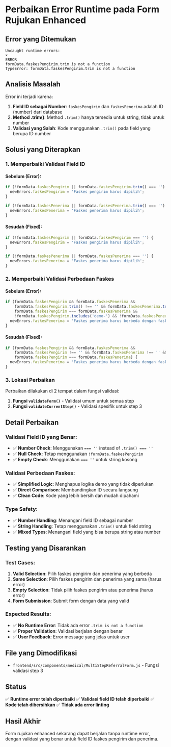 # Perbaikan Error Runtime pada Form Rujukan Enhanced

## Error yang Ditemukan
```
Uncaught runtime errors:
×
ERROR
formData.faskesPengirim.trim is not a function
TypeError: formData.faskesPengirim.trim is not a function
```

## Analisis Masalah
Error ini terjadi karena:
1. **Field ID sebagai Number**: `faskesPengirim` dan `faskesPenerima` adalah ID (number) dari database
2. **Method .trim()**: Method `.trim()` hanya tersedia untuk string, tidak untuk number
3. **Validasi yang Salah**: Kode menggunakan `.trim()` pada field yang berupa ID number

## Solusi yang Diterapkan

### 1. **Memperbaiki Validasi Field ID**

#### **Sebelum (Error):**
```javascript
if (!formData.faskesPengirim || formData.faskesPengirim.trim() === '') {
  newErrors.faskesPengirim = 'Faskes pengirim harus dipilih';
}

if (!formData.faskesPenerima || formData.faskesPenerima.trim() === '') {
  newErrors.faskesPenerima = 'Faskes penerima harus dipilih';
}
```

#### **Sesudah (Fixed):**
```javascript
if (!formData.faskesPengirim || formData.faskesPengirim === '') {
  newErrors.faskesPengirim = 'Faskes pengirim harus dipilih';
}

if (!formData.faskesPenerima || formData.faskesPenerima === '') {
  newErrors.faskesPenerima = 'Faskes penerima harus dipilih';
}
```

### 2. **Memperbaiki Validasi Perbedaan Faskes**

#### **Sebelum (Error):**
```javascript
if (formData.faskesPengirim && formData.faskesPenerima && 
    formData.faskesPengirim.trim() !== '' && formData.faskesPenerima.trim() !== '' &&
    formData.faskesPengirim === formData.faskesPenerima &&
    !formData.faskesPengirim.includes('demo-') && !formData.faskesPenerima.includes('demo-')) {
  newErrors.faskesPenerima = 'Faskes penerima harus berbeda dengan faskes pengirim';
}
```

#### **Sesudah (Fixed):**
```javascript
if (formData.faskesPengirim && formData.faskesPenerima && 
    formData.faskesPengirim !== '' && formData.faskesPenerima !== '' &&
    formData.faskesPengirim === formData.faskesPenerima) {
  newErrors.faskesPenerima = 'Faskes penerima harus berbeda dengan faskes pengirim';
}
```

### 3. **Lokasi Perbaikan**
Perbaikan dilakukan di 2 tempat dalam fungsi validasi:

1. **Fungsi `validateForm()`** - Validasi umum untuk semua step
2. **Fungsi `validateCurrentStep()`** - Validasi spesifik untuk step 3

## Detail Perbaikan

### **Validasi Field ID yang Benar:**
- ✅ **Number Check**: Menggunakan `=== ''` instead of `.trim() === ''`
- ✅ **Null Check**: Tetap menggunakan `!formData.faskesPengirim`
- ✅ **Empty Check**: Menggunakan `=== ''` untuk string kosong

### **Validasi Perbedaan Faskes:**
- ✅ **Simplified Logic**: Menghapus logika demo yang tidak diperlukan
- ✅ **Direct Comparison**: Membandingkan ID secara langsung
- ✅ **Clean Code**: Kode yang lebih bersih dan mudah dipahami

### **Type Safety:**
- ✅ **Number Handling**: Menangani field ID sebagai number
- ✅ **String Handling**: Tetap menggunakan `.trim()` untuk field string
- ✅ **Mixed Types**: Menangani field yang bisa berupa string atau number

## Testing yang Disarankan

### **Test Cases:**
1. **Valid Selection**: Pilih faskes pengirim dan penerima yang berbeda
2. **Same Selection**: Pilih faskes pengirim dan penerima yang sama (harus error)
3. **Empty Selection**: Tidak pilih faskes pengirim atau penerima (harus error)
4. **Form Submission**: Submit form dengan data yang valid

### **Expected Results:**
- ✅ **No Runtime Error**: Tidak ada error `.trim is not a function`
- ✅ **Proper Validation**: Validasi berjalan dengan benar
- ✅ **User Feedback**: Error message yang jelas untuk user

## File yang Dimodifikasi
- `frontend/src/components/medical/MultiStepReferralForm.js` - Fungsi validasi step 3

## Status
✅ **Runtime error telah diperbaiki**
✅ **Validasi field ID telah diperbaiki**
✅ **Kode telah dibersihkan**
✅ **Tidak ada error linting**

## Hasil Akhir
Form rujukan enhanced sekarang dapat berjalan tanpa runtime error, dengan validasi yang benar untuk field ID faskes pengirim dan penerima.
